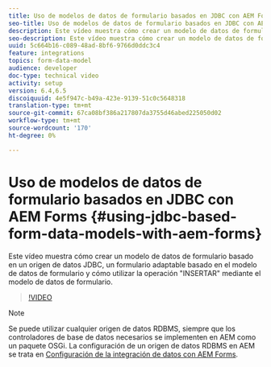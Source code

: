 ```yaml
---
title: Uso de modelos de datos de formulario basados en JDBC con AEM Forms
seo-title: Uso de modelos de datos de formulario basados en JDBC con AEM Forms
description: Este vídeo muestra cómo crear un modelo de datos de formulario basado en un origen de datos JDBC, un formulario adaptable basado en el modelo de datos de formulario y cómo utilizar la operación "INSERTAR" mediante el modelo de datos de formulario.
seo-description: Este vídeo muestra cómo crear un modelo de datos de formulario basado en un origen de datos JDBC, un formulario adaptable basado en el modelo de datos de formulario y cómo utilizar la operación "INSERTAR" mediante el modelo de datos de formulario.
uuid: 5c664b16-c089-48ad-8bf6-9766d0ddc3c4
feature: integrations
topics: form-data-model
audience: developer
doc-type: technical video
activity: setup
version: 6.4,6.5
discoiquuid: 4e5f947c-b49a-423e-9139-51c0c5648318
translation-type: tm+mt
source-git-commit: 67ca08bf386a217807da3755d46abed225050d02
workflow-type: tm+mt
source-wordcount: '170'
ht-degree: 0%

---
```



# Uso de modelos de datos de formulario basados en JDBC con AEM Forms {#using-jdbc-based-form-data-models-with-aem-forms}

Este vídeo muestra cómo crear un modelo de datos de formulario basado en un origen de datos JDBC, un formulario adaptable basado en el modelo de datos de formulario y cómo utilizar la operación &quot;INSERTAR&quot; mediante el modelo de datos de formulario.

>[!VIDEO](https://video.tv.adobe.com/v/17736/?quality=9&learn=on)

>[!NOTE]
>
>Se puede utilizar cualquier origen de datos RDBMS, siempre que los controladores de base de datos necesarios se implementen en AEM como un paquete OSGi. La configuración de un origen de datos RDBMS en AEM se trata en [Configuración de la integración de datos con AEM Forms](/help/forms/adaptive-forms/data-integration-technical-video-setup.md).

